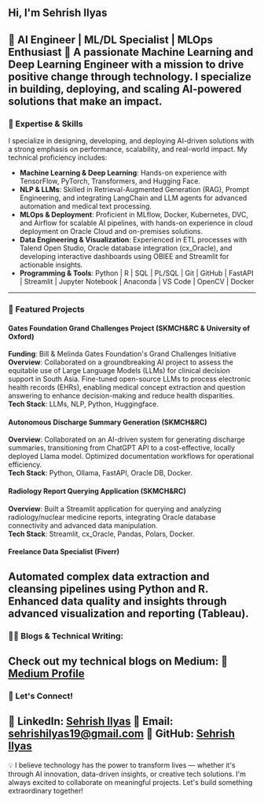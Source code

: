 ## Hi, I'm Sehrish Ilyas

🚀 AI Engineer | ML/DL Specialist | MLOps Enthusiast
🌟 A passionate Machine Learning and Deep Learning Engineer with a mission to drive positive change through technology. I specialize in building, deploying, and scaling AI-powered solutions that make an impact.
---
### 🧠 Expertise & Skills

I specialize in designing, developing, and deploying AI-driven solutions with a strong emphasis on performance, scalability, and real-world impact. My technical proficiency includes:

- **Machine Learning & Deep Learning**: Hands-on experience with TensorFlow, PyTorch, Transformers, and Hugging Face.
- **NLP & LLMs**: Skilled in Retrieval-Augmented Generation (RAG), Prompt Engineering, and integrating LangChain and LLM agents for advanced automation and medical text processing.
- **MLOps & Deployment**: Proficient in MLflow, Docker, Kubernetes, DVC, and Airflow for scalable AI pipelines, with hands-on experience in cloud deployment on Oracle Cloud and on-premises solutions.
- **Data Engineering & Visualization**: Experienced in ETL processes with Talend Open Studio, Oracle database integration (cx_Oracle), and developing interactive dashboards using OBIEE and Streamlit for actionable insights.
- **Programming & Tools**: Python | R | SQL | PL/SQL | Git | GitHub | FastAPI | Streamlit |  Jupyter Notebook | Anaconda | VS Code | OpenCV | Docker
---
### 🚀 Featured Projects
#### Gates Foundation Grand Challenges Project (SKMCH&RC & University of Oxford)
**Funding**: Bill & Melinda Gates Foundation's Grand Challenges Initiative  
**Overview**: Collaborated on a groundbreaking AI project to assess the equitable use of Large Language Models (LLMs) for clinical decision support in South Asia. Fine-tuned open-source LLMs to process electronic health records (EHRs), enabling medical concept extraction and question answering to enhance decision-making and reduce health disparities.  
**Tech Stack**: LLMs, NLP, Python, Huggingface.  

#### Autonomous Discharge Summary Generation (SKMCH&RC)
**Overview**: Collaborated on an AI-driven system for generating discharge summaries, transitioning from ChatGPT API to a cost-effective, locally deployed Llama model. Optimized documentation workflows for operational efficiency.  
**Tech Stack**: Python, Ollama, FastAPI, Oracle DB, Docker.  

#### Radiology Report Querying Application (SKMCH&RC)
**Overview**: Built a Streamlit application for querying and analyzing radiology/nuclear medicine reports, integrating Oracle database connectivity and advanced data manipulation.  
**Tech Stack**: Streamlit, cx_Oracle, Pandas, Polars, Docker.  

#### Freelance Data Specialist (Fiverr)
Automated complex data extraction and cleansing pipelines using Python and R.
Enhanced data quality and insights through advanced visualization and reporting (Tableau).
---
### ✍🏻 Blogs & Technical Writing:
Check out my technical blogs on Medium:
🔗 [Medium Profile](https://medium.com/@seriilyas)
---
### 🤝 Let's Connect!

💼 **LinkedIn**: [Sehrish Ilyas](https://www.linkedin.com/in/sehrish-ilyas/)
📧 **Email**: sehrishilyas19@gmail.com 
📂 **GitHub**: [Sehrish Ilyas](https://github.com/SehrishIlyas)  
---
💡 I believe technology has the power to transform lives — whether it's through AI innovation, data-driven insights, or creative tech solutions. I'm always excited to collaborate on meaningful projects. Let's build something extraordinary together!
